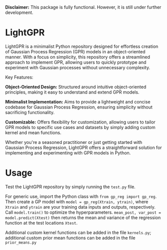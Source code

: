 **Disclaimer:** This package is fully functional. However, it is still under further development.

# LightGPR
LightGPR is a minimalist Python repository designed for effortless creation of Gaussian Process Regression (GPR) models in an object-oriented manner. With a focus on simplicity, this repository offers a streamlined approach to implement GPR, allowing users to quickly prototype and experiment with Gaussian processes without unnecessary complexity.

Key Features:

**Object-Oriented Design:** Structured around intuitive object-oriented principles, making it easy to understand and extend GPR models.

**Minimalist Implementation:** Aims to provide a lightweight and concise codebase for Gaussian Process Regression, ensuring simplicity without sacrificing functionality.

**Customizable:** Offers flexibility for customization, allowing users to tailor GPR models to specific use cases and datasets by simply adding custom kernel and mean functions.

Whether you're a seasoned practitioner or just getting started with Gaussian Process Regression, LightGPR offers a straightforward solution for implementing and experimenting with GPR models in Python.

# Usage
Test the LightGPR repository by simply running the `test.py` file.

For generic use, import the Python class with `from gp_reg import gp_reg`. Then create a GP model with `model = gp_reg(Xtrain, ytrain)`, where `Xtrain` and `ytrain` are your training data inputs and outputs, respectively. Call `model.train()` to optimize the hyperparameters. `mean_post, var_post = model.predict(Xtest)` then returns the mean and variance of the regression function at the test locations `Xtest`.

Additional custom kernel functions can be added in the file `kernels.py`; additional custom prior mean functions can be added in the file `prior_means.py`
